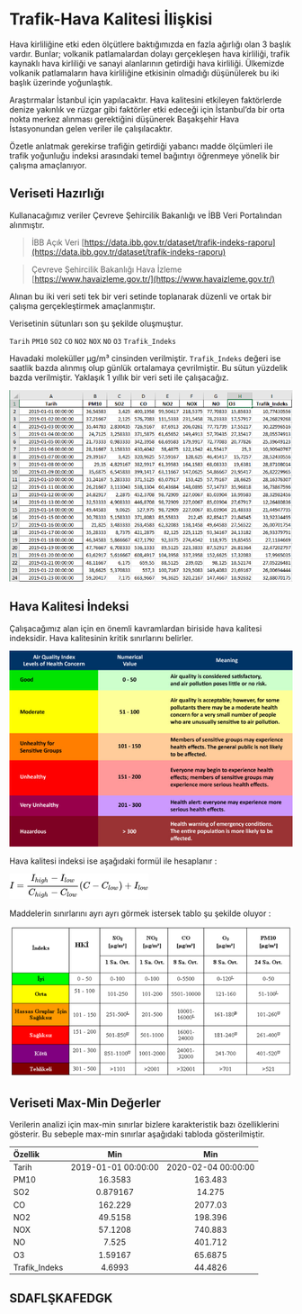 # Trafik-Hava Kalitesi İlişkisi

Hava kirliliğine etki eden ölçütlere baktığımızda en fazla ağırlığı olan 3 başlık vardır. Bunlar; volkanik patlamalardan dolayı gerçekleşen hava kirliliği, trafik kaynaklı hava kirliliği ve sanayi alanlarının getirdiği hava kirliliği. Ülkemizde volkanik patlamaların hava kirliliğine etkisinin olmadığı düşünülerek bu iki başlık üzerinde yoğunlaştık.

Araştırmalar İstanbul için yapılacaktır. Hava kalitesini etkileyen faktörlerde denize yakınlık ve rüzgar gibi faktörler etki edeceği için İstanbul’da bir orta nokta merkez alınması gerektiğini düşünerek Başakşehir Hava İstasyonundan gelen veriler ile çalışılacaktır.

Özetle anlatmak gerekirse trafiğin getirdiği yabancı madde ölçümleri ile trafik yoğunluğu indeksi arasındaki temel bağıntıyı öğrenmeye yönelik bir çalışma amaçlanıyor.

##  Veriseti Hazırlığı

Kullanacağımız veriler Çevreve Şehircilik Bakanlığı ve İBB Veri Portalından alınmıştır.

> İBB Açık Veri [https://data.ibb.gov.tr/dataset/trafik-indeks-raporu](https://data.ibb.gov.tr/dataset/trafik-indeks-raporu)

> Çevreve Şehircilik Bakanlığı Hava İzleme [https://www.havaizleme.gov.tr/](https://www.havaizleme.gov.tr/)

Alınan bu iki veri seti tek bir veri setinde toplanarak düzenli ve ortak bir çalışma gerçekleştirmek amaçlanmıştır.

Verisetinin sütunları son şu şekilde oluşmuştur.

`Tarih` `PM10` `SO2` `CO` `NO2` `NOX` `NO` `O3` `Trafik_Indeks` 

Havadaki moleküller µg/m³ cinsinden verilmiştir.
`Trafik_Indeks` değeri ise saatlik bazda alınmış olup günlük ortalamaya çevrilmiştir. Bu sütun yüzdelik bazda verilmiştir.
Yaklaşık 1 yıllık bir veri seti ile çalışacağız.

![](https://github.com/FurkanDemiray/Trafik-HavaKalite_Calismasi/blob/master/readme_images/dataset.PNG?raw=true)

## Hava Kalitesi İndeksi

Çalışacağımız alan için en önemli kavramlardan biriside hava kalitesi indeksidir. Hava kalitesinin kritik sınırlarını belirler.



![](https://github.com/FurkanDemiray/Trafik-HavaKalite_Calismasi/blob/master/readme_images/aqi.jpg?raw=true)



Hava kalitesi indeksi ise aşağıdaki formül ile hesaplanır :



![](https://github.com/FurkanDemiray/Trafik-HavaKalite_Calismasi/blob/master/Report/calc.png)



Maddelerin sınırlarını ayrı ayrı görmek istersek tablo şu şekilde oluyor :  



![](https://github.com/FurkanDemiray/Trafik-HavaKalite_Calismasi/blob/master/Report/table.png)

##  Veriseti Max-Min Değerler

Verilerin analizi için max-min sınırlar bizlere karakteristik bazı özelliklerini gösterir. Bu sebeple max-min sınırlar aşağıdaki tabloda gösterilmiştir.

| Özellik       | Min                 | Min                 |
| :------------ |:-------------------:|:-------------------:|
| Tarih         | 2019-01-01 00:00:00 | 2020-02-04 00:00:00 |
| PM10          | 16.3583             | 163.483             |
| SO2           | 0.879167            | 14.275              |
| CO            | 162.229             | 2077.03             |
| NO2           | 49.5158             | 198.396             |
| NOX           | 57.1208             | 740.883             |
| NO            | 7.525               | 401.712             |
| O3            | 1.59167             | 65.6875             |
| Trafik_Indeks | 4.6993              | 44.4826             |


## SDAFLŞKAFEDGK
